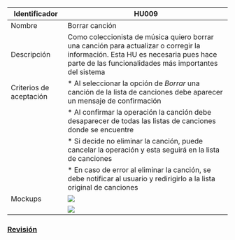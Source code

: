 | Identificador           | HU009                   | 
|-------------------------|------------------------------| 
| Nombre                  | Borrar canción | 
| Descripción             | Como coleccionista de música quiero borrar una canción para actualizar o corregir la información. Esta HU es necesaria pues hace parte de las funcionalidades más importantes del sistema | 
| Criterios de aceptación | * Al seleccionar la opción de _Borrar_ una canción de la lista de canciones debe aparecer un mensaje de confirmación |
| | * Al confirmar la operación la canción debe desaparecer de todas las listas de canciones donde se encuentre |
| | * Si decide no eliminar la canción, puede cancelar la operación y esta seguirá en la lista de canciones |
| | * En caso de error al eliminar la canción, se debe notificar al usuario y redirigirlo a la lista original de canciones |
| Mockups                 | ![](https://github.com/MISW-4101-Practicas/TutorialCanciones/wiki/mockups/borrar_cancion1.png)                 | 
| | ![](https://github.com/MISW-4101-Practicas/TutorialCanciones/wiki/mockups/borrar_cancion2.png)                 | 

### [Revisión](https://github.com/MISW-4101-Practicas/TutorialCanciones/wiki/f03#revisi%C3%B3n)
